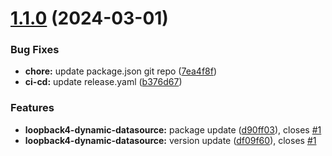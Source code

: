# [1.1.0](https://github.com/sourcefuse/loopBack4-dynamic-datasource/compare/v1.0.0...v1.1.0) (2024-03-01)


### Bug Fixes

* **chore:** update package.json git repo ([7ea4f8f](https://github.com/sourcefuse/loopBack4-dynamic-datasource/commit/7ea4f8ff103cfa464e720d95717bd4182bbcd53c))
* **ci-cd:** update release.yaml ([b376d67](https://github.com/sourcefuse/loopBack4-dynamic-datasource/commit/b376d674fd2c6552e559ddb8d3b065c4e0a5adfb))


### Features

* **loopback4-dynamic-datasource:** package update ([d90ff03](https://github.com/sourcefuse/loopBack4-dynamic-datasource/commit/d90ff031e5421295e3c34332653a6da65432295a)), closes [#1](https://github.com/sourcefuse/loopBack4-dynamic-datasource/issues/1)
* **loopback4-dynamic-datasource:** version update ([df09f60](https://github.com/sourcefuse/loopBack4-dynamic-datasource/commit/df09f60bc962afa01a897e482ad145c67dc85b36)), closes [#1](https://github.com/sourcefuse/loopBack4-dynamic-datasource/issues/1)
